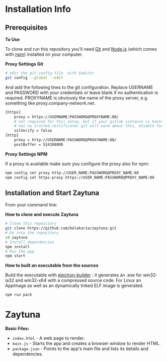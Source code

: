 # Installation Info


## Prerequisites

**To Use**

To clone and run this repository you'll need [Git](https://git-scm.com) and [Node.js](https://nodejs.org/en/download/) (which comes with [npm](http://npmjs.com)) installed on your computer.

**Proxy Settings Git**
```bash
# edit the git config file  with $editor
git config --global --edit
```
And add the following lines to the git configuration.
Replace USERNAME and PASSWORD with your credentials or leave blank if no authentication is required.
PROXYNAME is obviously the name of the proxy server, e.g. something like proxy.company-network.net.

```bash
[https]
    proxy = https://USERNAME:PASSWORD@PROXYNAME:80/
    # not required for this setup, but if your gitlab instance is hosted
    # has no trusted certificates git will warm about this, disable for now
    sslVerify = false
[http]
    proxy = http://USERNAME:PASSWORD@PROXYNAME:80/
    postBuffer = 524288000
```

**Proxy Settings NPM**

If a proxy is available make sure you configure the proxy also for npm:

```bash
npm config set proxy http://USER_NAME:PASSWORD@PROXY_NAME:80
npm config set https-proxy https://USER_NAME:PASSWORD@PROXY_NAME:80
```

## Installation and Start Zaytuna

From your command line:

**How to clone and execute Zaytuna**
```bash
# Clone this repository
git clone https://github.com/belakaria/zaytuna.git
# Go into the repository
cd zaytuna
# Install dependencies
npm install
# Run the app
npm start
```

**How to built an executable from the sources**


Build the executable with [electron-builder](https://www.npmjs.com/package/electron-builder) : it generates an .exe for win32-ia32 and win32-x64 with a compressed source code. For Linux an AppImage as well as an dynamically linked ELF image is generated.

```bash
npm run pack
```

# Zaytuna

**Basic Files:**

- `index.html` - A web page to render.
- `main.js` - Starts the app and creates a browser window to render HTML.
- `package.json` - Points to the app's main file and lists its details and dependencies.




